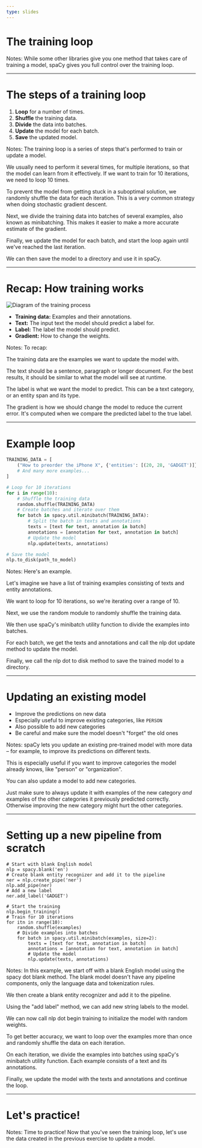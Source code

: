 ```yaml
---
type: slides
---
```


# The training loop

Notes: While some other libraries give you one method that takes care of
training a model, spaCy gives you full control over the training loop.

---

# The steps of a training loop

1. **Loop** for a number of times.
2. **Shuffle** the training data.
3. **Divide** the data into batches.
4. **Update** the model for each batch.
5. **Save** the updated model.

Notes: The training loop is a series of steps that's performed to train or
update a model.

We usually need to perform it several times, for multiple iterations, so that
the model can learn from it effectively. If we want to train for 10 iterations,
we need to loop 10 times.

To prevent the model from getting stuck in a suboptimal solution, we randomly
shuffle the data for each iteration. This is a very common strategy when doing
stochastic gradient descent.

Next, we divide the training data into batches of several examples, also known
as minibatching. This makes it easier to make a more accurate estimate of the
gradient.

Finally, we update the model for each batch, and start the loop again until
we've reached the last iteration.

We can then save the model to a directory and use it in spaCy.

---

# Recap: How training works

<img src="/training.png" alt="Diagram of the training process" />

- **Training data:** Examples and their annotations.
- **Text:** The input text the model should predict a label for.
- **Label:** The label the model should predict.
- **Gradient:** How to change the weights.

Notes: To recap:

The training data are the examples we want to update the model with.

The text should be a sentence, paragraph or longer document. For the best
results, it should be similar to what the model will see at runtime.

The label is what we want the model to predict. This can be a text category, or
an entity span and its type.

The gradient is how we should change the model to reduce the current error. It's
computed when we compare the predicted label to the true label.

---

# Example loop

```python
TRAINING_DATA = [
    ("How to preorder the iPhone X", {'entities': [(20, 28, 'GADGET')]})
    # And many more examples...
]
```

```python
# Loop for 10 iterations
for i in range(10):
    # Shuffle the training data
    random.shuffle(TRAINING_DATA)
    # Create batches and iterate over them
    for batch in spacy.util.minibatch(TRAINING_DATA):
        # Split the batch in texts and annotations
        texts = [text for text, annotation in batch]
        annotations = [annotation for text, annotation in batch]
        # Update the model
        nlp.update(texts, annotations)

# Save the model
nlp.to_disk(path_to_model)
```

Notes: Here's an example.

Let's imagine we have a list of training examples consisting of texts and entity
annotations.

We want to loop for 10 iterations, so we're iterating over a range of 10.

Next, we use the random module to randomly shuffle the training data.

We then use spaCy's minibatch utility function to divide the examples into
batches.

For each batch, we get the texts and annotations and call the nlp dot update
method to update the model.

Finally, we call the nlp dot to disk method to save the trained model to a
directory.

---

# Updating an existing model

- Improve the predictions on new data
- Especially useful to improve existing categories, like `PERSON`
- Also possible to add new categories
- Be careful and make sure the model doesn't "forget" the old ones

Notes: spaCy lets you update an existing pre-trained model with more data – for
example, to improve its predictions on different texts.

This is especially useful if you want to improve categories the model already
knows, like "person" or "organization".

You can also update a model to add new categories.

Just make sure to always update it with examples of the new category _and_
examples of the other categories it previously predicted correctly. Otherwise
improving the new category might hurt the other categories.

---

# Setting up a new pipeline from scratch

```{python}
# Start with blank English model
nlp = spacy.blank('en')
# Create blank entity recognizer and add it to the pipeline
ner = nlp.create_pipe('ner')
nlp.add_pipe(ner)
# Add a new label
ner.add_label('GADGET')

# Start the training
nlp.begin_training()
# Train for 10 iterations
for itn in range(10):
    random.shuffle(examples)
    # Divide examples into batches
    for batch in spacy.util.minibatch(examples, size=2):
        texts = [text for text, annotation in batch]
        annotations = [annotation for text, annotation in batch]
        # Update the model
        nlp.update(texts, annotations)
```

Notes: In this example, we start off with a blank English model using the spacy
dot blank method. The blank model doesn't have any pipeline components, only the
language data and tokenization rules.

We then create a blank entity recognizer and add it to the pipeline.

Using the "add label" method, we can add new string labels to the model.

We can now call nlp dot begin training to initialize the model with random
weights.

To get better accuracy, we want to loop over the examples more than once and
randomly shuffle the data on each iteration.

On each iteration, we divide the examples into batches using spaCy's minibatch
utility function. Each example consists of a text and its annotations.

Finally, we update the model with the texts and annotations and continue the
loop.

---

# Let's practice!

Notes: Time to practice! Now that you've seen the training loop, let's use the
data created in the previous exercise to update a model.
